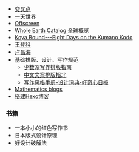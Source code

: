 * [交叉点](https://jiaocha.io/)
* [一天世界](https://blog.yitianshijie.net/)
* [Offscreen](https://www.offscreenmag.com)
* [Whole Earth Catalog 全球概览](http://www.wholeearth.com/index.php)
* [Koya Bound---Eight Days on the Kumano Kodo](https://walkkumano.com/)
* [王登科](https://www.wdk.pw/)
* [卢昌海](https://www.changhai.org/index.php)
* 基础排版、设计、写作规范
  * [少数派写作排版指南](https://sspai.com/post/37815)
  * [中文文案排版指北](https://github.com/mzlogin/chinese-copywriting-guidelines)
  * [写作风格手册-设计词典-好奇心日报](https://www.qdaily.com/articles/1397.html)
* [Mathematics blogs](https://math.rice.edu/~dh47/links.html)
* [搭建Hexo博客](https://www.simon96.online/)

### 书籍

*  一本小小的红色写作书
* 日本版式设计原理
* 好设计破解法

